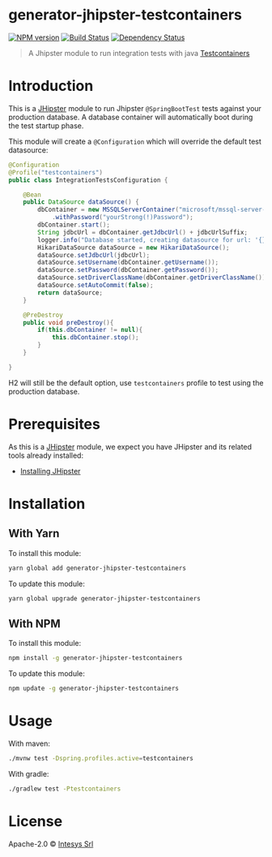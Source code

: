# generator-jhipster-testcontainers
[![NPM version][npm-image]][npm-url] [![Build Status][travis-image]][travis-url] [![Dependency Status][daviddm-image]][daviddm-url]
> A Jhipster module to run integration tests with java [Testcontainers](https://www.testcontainers.org/)

# Introduction

This is a [JHipster](http://jhipster.github.io/) module to run Jhipster `@SpringBootTest` tests against your production database. A database container will automatically boot during the test startup phase. 

This module will create a `@Configuration` which will override the default test datasource:
```java
@Configuration
@Profile("testcontainers")
public class IntegrationTestsConfiguration {

    @Bean
    public DataSource dataSource() {
        dbContainer = new MSSQLServerContainer("microsoft/mssql-server-linux:latest")
            .withPassword("yourStrong(!)Password");
        dbContainer.start();
        String jdbcUrl = dbContainer.getJdbcUrl() + jdbcUrlSuffix;
        logger.info("Database started, creating datasource for url: '{}'", jdbcUrl);
        HikariDataSource dataSource = new HikariDataSource();
        dataSource.setJdbcUrl(jdbcUrl);
        dataSource.setUsername(dbContainer.getUsername());
        dataSource.setPassword(dbContainer.getPassword());
        dataSource.setDriverClassName(dbContainer.getDriverClassName());
        dataSource.setAutoCommit(false);
        return dataSource;
    }

    @PreDestroy
    public void preDestroy(){
        if(this.dbContainer != null){
            this.dbContainer.stop();
        }
    }

}
```

H2 will still be the default option, use `testcontainers` profile to test using the production database.




# Prerequisites

As this is a [JHipster](http://jhipster.github.io/) module, we expect you have JHipster and its related tools already installed:

- [Installing JHipster](https://jhipster.github.io/installation.html)

# Installation

## With Yarn

To install this module:

```bash
yarn global add generator-jhipster-testcontainers
```

To update this module:

```bash
yarn global upgrade generator-jhipster-testcontainers
```

## With NPM

To install this module:

```bash
npm install -g generator-jhipster-testcontainers
```

To update this module:

```bash
npm update -g generator-jhipster-testcontainers
```

# Usage

With maven:

```bash
./mvnw test -Dspring.profiles.active=testcontainers
```

With gradle: 
```bash
./gradlew test -Ptestcontainers
```



# License

Apache-2.0 © [Intesys Srl](https://www.intesys.it/)


[npm-image]: https://img.shields.io/npm/v/generator-jhipster-testcontainers.svg
[npm-url]: https://npmjs.org/package/generator-jhipster-testcontainers
[travis-image]: https://travis-ci.org/intesys/generator-jhipster-testcontainers.svg?branch=master
[travis-url]: https://travis-ci.org/intesys/generator-jhipster-testcontainers
[daviddm-image]: https://david-dm.org/intesys/generator-jhipster-testcontainers.svg?theme=shields.io
[daviddm-url]: https://david-dm.org/intesys/generator-jhipster-testcontainers

